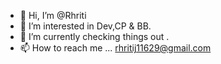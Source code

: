 - 👋 Hi, I’m @Rhriti
- 👀 I’m interested in Dev,CP & BB.
- 🌱 I’m currently checking things out .
- 📫 How to reach me ... rhritij11629@gmail.com

<!---
Rhriti/Rhriti is a ✨ special ✨ repository because its `README.md` (this file) appears on your GitHub profile.
You can click the Preview link to take a look at your changes.
--->
